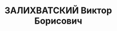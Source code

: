 ---
title: ЗАЛИХВАТСКИЙ Виктор Борисович
description: 'Род. в 1904, Московская губ., г. Москва. Проживал: Ярославская обл.,
  г. Ярославль, ул. Володарского, 50. ЯЭМЗ, Зам. начальника планово-производственного
  отдела

  Арестован 24.06.1937. Обв. по ст. 58-6, 58-7, 58-8, 58-11. Приговор: ВК ВС СССР,
  28.12.1937 – ВМН. Расстрелян 28.12.1937.

  Реабилитирован ВК ВС СССР 18.07.1957'
---